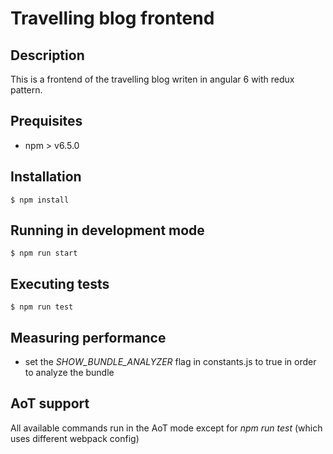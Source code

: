 # Travelling blog frontend

## Description

This is a frontend of the travelling blog writen in angular 6 with redux pattern. 

## Prequisites

* npm > v6.5.0

## Installation

```
$ npm install
```

## Running in development mode

```
$ npm run start
```

## Executing tests

```
$ npm run test
```

## Measuring performance

* set the *SHOW_BUNDLE_ANALYZER* flag in constants.js to true in order to analyze the bundle

## AoT support

All available commands run in the AoT mode except for *npm run test* (which uses different webpack config)
